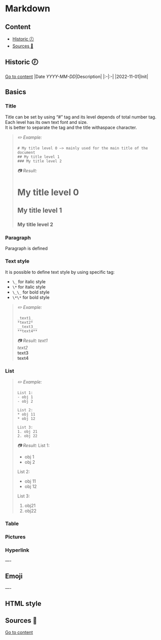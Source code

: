 # Markdown

## Content
- [Historic :clock7:](#historic-clock7)
- [Sources :link:](#sources-link)

## Historic :clock7:
[Go to content](#content)
|Date _YYYY-MM-DD_|Description|
|:-|:-|
|2022-11-01|Init|

## Basics
### Title
Title can be set by using “#” tag and its level depends of total number tag.<br>
Each level has its own text font and size.<br>
It is better to separate the tag and the title withaspace character.

> _:pencil2: Example:_
> ```
> # My title level 0 —> mainly used for the main title of the document
> ## My title level 1
> ### My title level 2
> ```
> 
> _:camera: Result:_
> # My title level 0
> ## My title level 1
> ### My title level 2

### Paragraph
Paragraph is defined 

### Text style
It is possible to define text style by using specific tag:
- `\_` for italic style
- `\*` for italic style
- `\_\_` for bold style
- `\*\*` for bold style

> _:pencil2: Example:_
> ``` 
> _text1_
> *text2*
> __text3__
> **text4**
> ```
> _:camera: Result:_
> _text1_<br>
> *text2*<br>
> __text3__<br>
> **text4**<br>

### List

> _:pencil2: Example:_
> ```
> List 1:
> - obj 1
> - obj 2
> 
> List 2:
> * obj 11
> * obj 12
> 
> List 3:
> 1. obj 21
> 2. obj 22 
> ```
> _:camera: Result:_
> List 1:
> - obj 1
> - obj 2
> 
> List 2:
> * obj 11
> * obj 12 
> 
> List 3:
> 1. obj21
> 2. obj22

### Table

### Pictures

### Hyperlink

—-

## Emoji

—-

## HTML style

## Sources :link:
[Go to content](#content)
